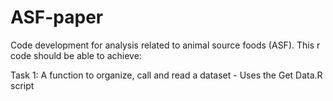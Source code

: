 # ASF-paper
 Code development for analysis related to animal source foods (ASF).
This r code should be able to achieve:

Task 1: A function to organize, call and read a dataset - Uses the Get Data.R script

